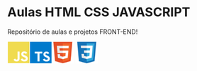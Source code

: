 # Aulas HTML CSS JAVASCRIPT
Repositório de aulas e projetos FRONT-END!
<p>
<img align="center" alt="Diegofm1991-Js" height="50" width="50" src="https://raw.githubusercontent.com/devicons/devicon/master/icons/javascript/javascript-plain.svg"><img align="center" alt="Diegofm1991-Ts" height="50" width="50" src="https://raw.githubusercontent.com/devicons/devicon/master/icons/typescript/typescript-plain.svg"><img align="center" alt="Diegofm1991-HTML" height="50" width="50" src="https://raw.githubusercontent.com/devicons/devicon/master/icons/html5/html5-original.svg">
<img align="center" alt="DiegoFM1991-CSS" height="50" width="50" src="https://raw.githubusercontent.com/devicons/devicon/master/icons/css3/css3-original.svg">
</p>
